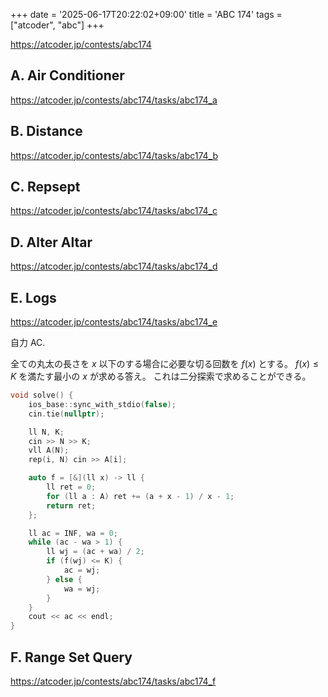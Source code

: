 +++
date = '2025-06-17T20:22:02+09:00'
title = 'ABC 174'
tags = ["atcoder", "abc"]
+++

<https://atcoder.jp/contests/abc174>

## A. Air Conditioner

<https://atcoder.jp/contests/abc174/tasks/abc174_a>

## B. Distance

<https://atcoder.jp/contests/abc174/tasks/abc174_b>

## C. Repsept

<https://atcoder.jp/contests/abc174/tasks/abc174_c>

## D. Alter Altar

<https://atcoder.jp/contests/abc174/tasks/abc174_d>

## E. Logs

<https://atcoder.jp/contests/abc174/tasks/abc174_e>

自力 AC.

全ての丸太の長さを $x$ 以下のする場合に必要な切る回数を $f(x)$ とする。
$f(x) \leq K$ を満たす最小の $x$ が求める答え。
これは二分探索で求めることができる。

```cpp
void solve() {
    ios_base::sync_with_stdio(false);
    cin.tie(nullptr);

    ll N, K;
    cin >> N >> K;
    vll A(N);
    rep(i, N) cin >> A[i];

    auto f = [&](ll x) -> ll {
        ll ret = 0;
        for (ll a : A) ret += (a + x - 1) / x - 1;
        return ret;
    };

    ll ac = INF, wa = 0;
    while (ac - wa > 1) {
        ll wj = (ac + wa) / 2;
        if (f(wj) <= K) {
            ac = wj;
        } else {
            wa = wj;
        }
    }
    cout << ac << endl;
}
```

## F. Range Set Query

<https://atcoder.jp/contests/abc174/tasks/abc174_f>
